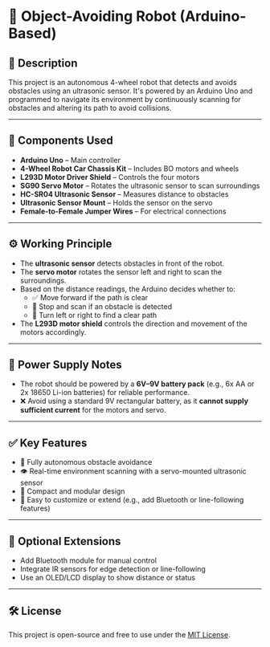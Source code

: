 # 🤖 Object-Avoiding Robot (Arduino-Based)

## 📌 Description

This project is an autonomous 4-wheel robot that detects and avoids obstacles using an ultrasonic sensor. It's powered by an Arduino Uno and programmed to navigate its environment by continuously scanning for obstacles and altering its path to avoid collisions.

---

## 🧩 Components Used

- **Arduino Uno** – Main controller  
- **4-Wheel Robot Car Chassis Kit** – Includes BO motors and wheels  
- **L293D Motor Driver Shield** – Controls the four motors  
- **SG90 Servo Motor** – Rotates the ultrasonic sensor to scan surroundings  
- **HC-SR04 Ultrasonic Sensor** – Measures distance to obstacles  
- **Ultrasonic Sensor Mount** – Holds the sensor on the servo  
- **Female-to-Female Jumper Wires** – For electrical connections  

---

## ⚙️ Working Principle

- The **ultrasonic sensor** detects obstacles in front of the robot.  
- The **servo motor** rotates the sensor left and right to scan the surroundings.  
- Based on the distance readings, the Arduino decides whether to:
  - ✅ Move forward if the path is clear  
  - 🛑 Stop and scan if an obstacle is detected  
  - 🔄 Turn left or right to find a clear path  
- The **L293D motor shield** controls the direction and movement of the motors accordingly.

---

## 🔌 Power Supply Notes

- The robot should be powered by a **6V–9V battery pack** (e.g., 6x AA or 2x 18650 Li-ion batteries) for reliable performance.  
- ❌ Avoid using a standard 9V rectangular battery, as it **cannot supply sufficient current** for the motors and servo.

---

## ✅ Key Features

- 🤖 Fully autonomous obstacle avoidance  
- 👁️ Real-time environment scanning with a servo-mounted ultrasonic sensor  
- 🧱 Compact and modular design  
- 🧩 Easy to customize or extend (e.g., add Bluetooth or line-following features)  

---

## 📁 Optional Extensions

- Add Bluetooth module for manual control  
- Integrate IR sensors for edge detection or line-following  
- Use an OLED/LCD display to show distance or status

---

## 🛠️ License

This project is open-source and free to use under the [MIT License](LICENSE).

